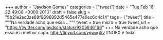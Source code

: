 
+++
author = "Jaydson Gomes"
categories = ["tweet"]
date = "Tue Feb 16 22:49:06 +0000 2010"
draft = false
slug = "5b21e2ac3ae89f9696892d5465e477e9ec6d4c14"
tags = ["tweet"]
title = """Na verdade acho que essa ..."""
tweet = true
micro = true
tweet_url = "https://twitter.com/jaydson/status/9205946166"
+++
Na verdade acho que essa é a melhor capa. http://tinyurl.com/ygwxg5v #NOFX é foda.
